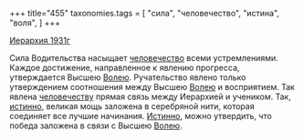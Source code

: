 +++
title="455"
taxonomies.tags = [
 "сила",
 "человечество",
 "истина",
 "воля",
]
+++

[Иерархия 1931г](/agni/1931)

Сила Водительства насыщает [человечество](/tags/человечество) всеми устремлениями. Каждое достижение, направленное к явлению прогресса, утверждается Высшею [Волею](/tags/воля). Ручательство явлено только утверждением соотношения между Высшею [Волею](/tags/воля) и восприятием. Так явлена [человечеству](/tags/человечество) прямая связь между Иерархией и учеником. Так, [истинно](/tags/истина), великая мощь заложена в серебряной нити, которая соединяет все лучшие начинания. [Истинно](/tags/истина), можно утвердить, что победа заложена в связи с Высшею [Волею](/tags/воля).   

